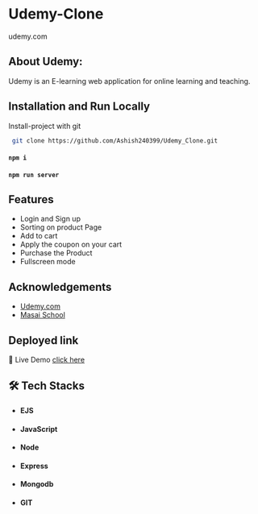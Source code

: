 # Udemy-Clone

udemy.com
## About Udemy:
Udemy is an E-learning web application for online learning and teaching.

## Installation and Run Locally

Install-project with git

```bash
 git clone https://github.com/Ashish240399/Udemy_Clone.git
```
#### `npm i`
#### `npm run server`

## Features

- Login and Sign up
- Sorting on product Page
- Add to cart
- Apply the coupon on your cart 
- Purchase the Product
- Fullscreen mode


## Acknowledgements

 - [Udemy.com](https://www.udemy.com/)
 - [Masai School](https://masaischool.com/)

## Deployed link
🔹 Live Demo [click here](https://cloneudemy.netlify.app/)

## 🛠 Tech Stacks
- #### EJS
- #### JavaScript
- #### Node
- #### Express
- #### Mongodb
- #### GIT
